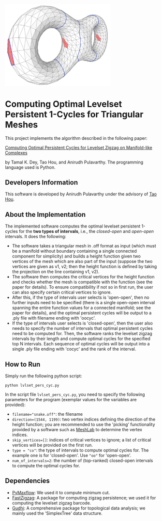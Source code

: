 <img src="dtorus.jpg" width="350">

# Computing Optimal Levelset Persistent 1-Cycles for Triangular Meshes

This project implements the algorithm described in the following paper:

[Computing Optimal Persistent Cycles for Levelset Zigzag on Manifold-like Complexes](https://arxiv.org/pdf/2105.00518)

by Tamal K. Dey, Tao Hou, and Anirudh Pulavarthy. The programming language used is Python.

## Developers Information

This software is developed by Anirudh Pulavarthy under the advisory of [Tao Hou](https://taohou01.github.io/).

## About the Implementation

The implemented software computes the optimal levelset persistent 1-cycles for the **two types of intervals**, i.e., the *closed-open* and *open-open* intervals. It does the following:
- The software takes a triangular mesh in .off format as input (which must be a manifold without boundary containing a single connected component for simplicity) and builds a height function given two vertices of the mesh which are also part of the input (suppose the two vertices are given as v1, v2; then the height function is defined by taking the projection on the line containing v1, v2).
- The software then computes the critical vertices for the height function and checks whether the mesh is compatible with the function (see the paper for details). To ensure compatibility if not so in first run, the user can also specify certain critical vertices to ignore.
- After this, if the type of intervals user selects is 'open-open', then no further inputs need to be specified (there is a single open-open interval spanning the entire function values for a connected manifold; see the paper for details), and the optimal persistent cycles will be output to a .ply file with filename ending with 'oocyc'.
- If the type of intervals user selects is 'closed-open', then the user also needs to specify the number of intervals that optimal persistent cycles need to be computed for. Then, the software ranks the levelset zigzag intervals by their length and compute optimal cycles for the specified top N intervals. Each sequence of optimal cycles will be output into a single .ply file ending with 'cocyc' and the rank of the interval.

## How to Run
Simply run the following python script:

```
python lvlset_pers_cyc.py
```

In the script file `lvlset_pers_cyc.py`, you need to specify the following parameters for the program (exemplar values for the variables are provided):
- `filename="snake.off"`: the filename
- `direction=(1544, 1199)`: two vertex indices defining the direction of the height function; you are recommended to use the 'picking' functionality provided by a software such as [MeshLab](https://www.meshlab.net/) to determine the vertex indices.
- `skip_vertices=[]`: indices of critical vertices to ignore; a list of critical vertices will be provided on the first run.
- `type = "co"`: the type of intervals to compute optimal cycles for. The example one is for 'closed-open'. Use `"oo"` for 'open-open'.
- `num_of_intervals=2`: the number of (top-ranked) closed-open intervals to compute the optimal cycles for.

## Dependencies
- [PyMaxflow](https://pmneila.github.io/PyMaxflow/index.html): We used it to compute minimum cut.
- [FastZigzag](https://github.com/TDA-Jyamiti/fzz): A package for computing zigzag persistence; we used it for computing the levelset zigzag barcode.
- [Gudhi](https://gudhi.inria.fr/): A comprehensive package for topological data analysis; we mainly used the 'SimplexTree' data structure.
